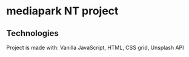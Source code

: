 # mediapark NT project

## Technologies
Project is made with: Vanilla JavaScript,
HTML, CSS grid, Unsplash API

